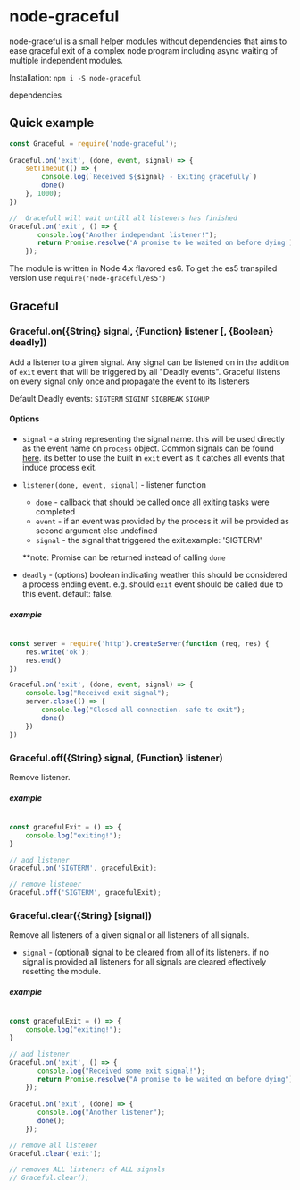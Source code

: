 # node-graceful

node-graceful is a small helper modules without dependencies that aims to ease graceful exit
 of a complex node program including async waiting of multiple independent modules.

Installation:
`npm i -S node-graceful`

dependencies
## Quick example

```javascript
const Graceful = require('node-graceful');
 
Graceful.on('exit', (done, event, signal) => {
    setTimeout(() => {
        console.log(`Received ${signal} - Exiting gracefully`)
        done()
    }, 1000);
})

//  Gracefull will wait untill all listeners has finished
Graceful.on('exit', () => {
       console.log("Another independant listener!");
       return Promise.resolve('A promise to be waited on before dying');
    });
```

The module is written in Node 4.x flavored es6.
  To get the es5 transpiled version use `require('node-graceful/es5')`


## Graceful

### Graceful.on({String} signal, {Function} listener [, {Boolean} deadly])

Add a listener to a given signal.
Any signal can be listened on in the addition of `exit` event that will be triggered by all "Deadly events".
Graceful listens on every signal only once and propagate the event to its listeners

Default Deadly events: `SIGTERM` `SIGINT` `SIGBREAK` `SIGHUP` 

#### Options
- `signal` - a string representing the signal name. this will be used directly as the event name on `process` object.
    Common signals can be found [here](https://nodejs.org/api/process.html#process_signal_events).
     its better to use the built in `exit` event as it catches all events that induce process exit.
- `listener(done, event, signal)` - listener function
    - `done` - callback that should be called once all exiting tasks were completed
    - `event` - if an event was provided by the process it will be provided as second argument else undefined
    - `signal` - the signal that triggered the exit.example: 'SIGTERM'
    
    **note: Promise can be returned instead of calling `done`
- `deadly` - (options) boolean indicating weather this should be considered a process ending event.
e.g. should `exit` event should be called due to this event. default: false.

##### example
```javascript

const server = require('http').createServer(function (req, res) {
    res.write('ok');
    res.end()
})

Graceful.on('exit', (done, event, signal) => {
    console.log("Received exit signal");
    server.close(() => {
        console.log("Closed all connection. safe to exit");
        done()    
    })
})
```


### Graceful.off({String} signal, {Function} listener)

Remove listener.

##### example
```javascript

const gracefulExit = () => {
    console.log("exiting!");
}

// add listener
Graceful.on('SIGTERM', gracefulExit);

// remove listener
Graceful.off('SIGTERM', gracefulExit);
```


### Graceful.clear({String} \[signal])

Remove all listeners of a given signal or all listeners of all signals.

- `signal` - (optional) signal to be cleared from all of its listeners.
 if no signal is provided all listeners for all signals are cleared 
 effectively resetting the module.

##### example
```javascript

const gracefulExit = () => {
    console.log("exiting!");
}

// add listener
Graceful.on('exit', () => {
       console.log("Received some exit signal!");
       return Promise.resolve("A promise to be waited on before dying");
    });
    
Graceful.on('exit', (done) => {
       console.log("Another listener");
       done();
    });

// remove all listener
Graceful.clear('exit');

// removes ALL listeners of ALL signals
// Graceful.clear();
```
